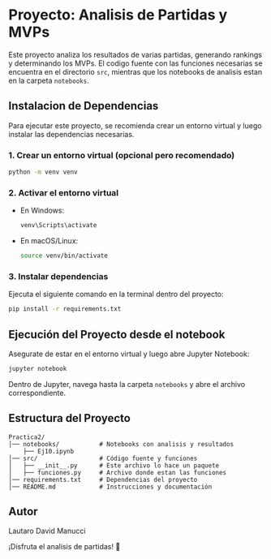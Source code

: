 # Proyecto: Analisis de Partidas y MVPs

Este proyecto analiza los resultados de varias partidas, generando rankings y determinando los MVPs.
El codigo fuente con las funciones necesarias se encuentra en el directorio `src`, mientras que los notebooks de analisis estan en la carpeta `notebooks`.

## Instalacion de Dependencias

Para ejecutar este proyecto, se recomienda crear un entorno virtual y luego instalar las dependencias necesarias.

### 1. Crear un entorno virtual (opcional pero recomendado)
```bash
python -m venv venv
```

### 2. Activar el entorno virtual
- En Windows:
  ```bash
  venv\Scripts\activate
  ```
- En macOS/Linux:
  ```bash
  source venv/bin/activate
  ```

### 3. Instalar dependencias
Ejecuta el siguiente comando en la terminal dentro del proyecto:
```bash
pip install -r requirements.txt
```

## Ejecución del Proyecto desde el notebook
Asegurate de estar en el entorno virtual y luego abre Jupyter Notebook:
```bash
jupyter notebook
```
Dentro de Jupyter, navega hasta la carpeta `notebooks` y abre el archivo correspondiente.

## Estructura del Proyecto
```
Practica2/
│── notebooks/           # Notebooks con analisis y resultados
    ├── Ej10.ipynb
│── src/                 # Código fuente y funciones
│   ├── __init__.py      # Este archivo lo hace un paquete
│   ├── funciones.py     # Archivo donde estan las funciones
│── requirements.txt     # Dependencias del proyecto
│── README.md            # Instrucciones y documentación
```

## Autor
Lautaro David Manucci

¡Disfruta el analisis de partidas! 🚀
